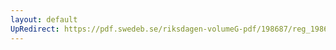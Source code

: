 ```yaml
---
layout: default
UpRedirect: https://pdf.swedeb.se/riksdagen-volumeG-pdf/198687/reg_198687__reg_01/reg_198687__reg_01_0069.pdf
---
```


